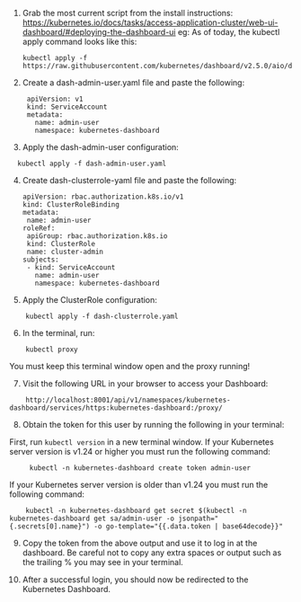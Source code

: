 1. Grab the most current script from the install instructions:
   https://kubernetes.io/docs/tasks/access-application-cluster/web-ui-dashboard/#deploying-the-dashboard-ui
   eg: As of today, the kubectl apply command looks like this:
   
   ```
   kubectl apply -f https://raw.githubusercontent.com/kubernetes/dashboard/v2.5.0/aio/deploy/recommended.yaml
   ```

2. Create a dash-admin-user.yaml file and paste the following:

   ```
    apiVersion: v1
    kind: ServiceAccount
    metadata:
      name: admin-user
      namespace: kubernetes-dashboard
   ```

3. Apply the dash-admin-user configuration:

  ```
    kubectl apply -f dash-admin-user.yaml
```

4. Create dash-clusterrole-yaml file and paste the following:

    ```
   apiVersion: rbac.authorization.k8s.io/v1
   kind: ClusterRoleBinding
   metadata:
     name: admin-user
   roleRef:
     apiGroup: rbac.authorization.k8s.io
     kind: ClusterRole
     name: cluster-admin
   subjects:
     - kind: ServiceAccount
       name: admin-user
       namespace: kubernetes-dashboard
    ```
5. Apply the ClusterRole configuration:

 ```
     kubectl apply -f dash-clusterrole.yaml
 ```
  

6. In the terminal, run:
```
    kubectl proxy
```

You must keep this terminal window open and the proxy running!

7. Visit the following URL in your browser to access your Dashboard:
```
    http://localhost:8001/api/v1/namespaces/kubernetes-dashboard/services/https:kubernetes-dashboard:/proxy/
```
8. Obtain the token for this user by running the following in your terminal:

First, run ``kubectl version`` in a new terminal window.
If your Kubernetes server version is v1.24 or higher you must run the following command:
```
     kubectl -n kubernetes-dashboard create token admin-user
```

If your Kubernetes server version is older than v1.24 you must run the following command:
```
    kubectl -n kubernetes-dashboard get secret $(kubectl -n kubernetes-dashboard get sa/admin-user -o jsonpath="{.secrets[0].name}") -o go-template="{{.data.token | base64decode}}"
```
9. Copy the token from the above output and use it to log in at the dashboard.
   Be careful not to copy any extra spaces or output such as the trailing % you may see in your terminal.

10. After a successful login, you should now be redirected to the Kubernetes Dashboard.
